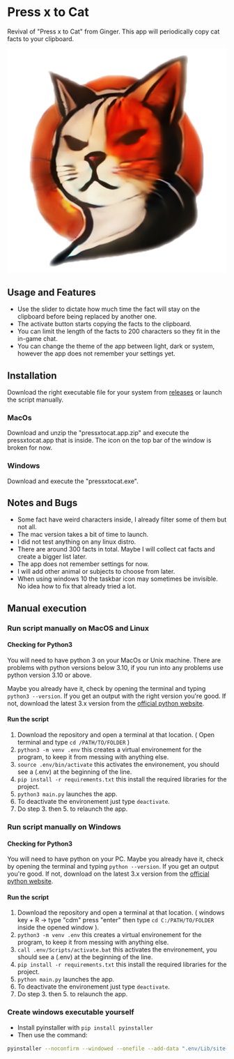 
# Press x to Cat
Revival of "Press x to Cat" from Ginger. This app will periodically copy cat facts to your clipboard.

![alt text](https://github.com/nexuma/pressxtocat/blob/main/logo.png?raw=true)
## Usage and Features
- Use the slider to dictate how much time the fact will stay on the clipboard before being replaced by another one.
- The activate button starts copying the facts to the clipboard.
- You can limit the length of the facts to 200 characters so they fit in the in-game chat.
- You can change the theme of the app between light, dark or system, however the app does not remember your settings yet.

## Installation
Download the right executable file for your system from [releases](https://github.com/nexuma/pressxtocat/releases) or launch the script manually.
### MacOs
Download and unzip the "pressxtocat.app.zip" and execute the pressxtocat.app that is inside. The icon on the top bar of the window is broken for now.
### Windows
Download and execute the "pressxtocat.exe".
## Notes and Bugs
- Some fact have weird characters inside, I already filter some of them but not all.
- The mac version takes a bit of time to launch.
- I did not test anything on any linux distro.
- There are around 300 facts in total. Maybe I will collect cat facts and create a bigger list later.
- The app does not remember settings for now.
- I will add other animal or subjects to choose from later.
- When using windows 10 the taskbar icon may sometimes be invisible. No idea how to fix that already tried a lot.

## Manual execution
### Run script manually on MacOS and Linux
#### Checking for Python3
You will need to have python 3 on your MacOs or Unix machine. There are problems with python versions below 3.10, if you run into any problems use python version 3.10 or above.

Maybe you already have it, check by opening the terminal and typing ```python3 --version```. If you get an output with the right version you're good. If not, download the latest 3.x version from the [official python website](https://www.python.org/downloads/).
#### Run the script
1. Download the repository and open a terminal at that location. ( Open terminal and type ```cd /PATH/TO/FOLDER``` )
2. ```python3 -m venv .env``` this creates a virtual environement for the program, to keep it from messing with anything else.
3. ```source .env/bin/activate``` this activates the environement, you should see a (.env) at the beginning of the line.
4. ```pip install -r requirements.txt``` this install the required libraries for the project.
5. ```python3 main.py``` launches the app.
6. To deactivate the environement just type ```deactivate```.
7. Do step 3. then 5. to relaunch the app.

### Run script manually on Windows 
#### Checking for Python3
You will need to have python on your PC. Maybe you already have it, check by opening the terminal and typing ```python --version```. If you get an output you're good. If not, download on the latest 3.x version from the [official python website](https://www.python.org/downloads/).
#### Run the script
1. Download the repository and open a terminal at that location. ( windows key + R -> type "cdm" press "enter" then type ```cd C:/PATH/TO/FOLDER``` inside the opened window ).
2. ```python3 -m venv .env``` this creates a virtual environement for the program, to keep it from messing with anything else.
3. ```call .env/Scripts/activate.bat``` this activates the environement, you should see a (.env) at the beginning of the line.
4. ```pip install -r requirements.txt``` this install the required libraries for the project.
5. ```python main.py``` launches the app.
6. To deactivate the environement just type ```deactivate```.
7. Do step 3. then 5. to relaunch the app.

### Create windows executable yourself
- Install pyinstaller with ```pip install pyinstaller```
- Then use the command:
```bash
pyinstaller --noconfirm --windowed --onefile --add-data ".env/Lib/site-packages/customtkinter;customtkinter/" --add-data "logo.ico;." --icon "logo.ico" main.py
```
